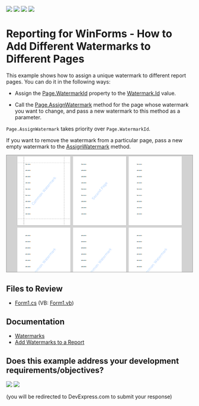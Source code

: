 <!-- default badges list -->
![](https://img.shields.io/endpoint?url=https://codecentral.devexpress.com/api/v1/VersionRange/128597141/24.2.1%2B)
[![](https://img.shields.io/badge/Open_in_DevExpress_Support_Center-FF7200?style=flat-square&logo=DevExpress&logoColor=white)](https://supportcenter.devexpress.com/ticket/details/E109)
[![](https://img.shields.io/badge/📖_How_to_use_DevExpress_Examples-e9f6fc?style=flat-square)](https://docs.devexpress.com/GeneralInformation/403183)
[![](https://img.shields.io/badge/💬_Leave_Feedback-feecdd?style=flat-square)](#does-this-example-address-your-development-requirementsobjectives)
<!-- default badges end -->
# Reporting for WinForms - How to Add Different Watermarks to Different Pages

This example shows how to assign a unique watermark to different report pages. You can do it in the following ways:

*  Assign the [Page.WatermarkId](https://docs.devexpress.com/CoreLibraries/DevExpress.XtraPrinting.Page.WatermarkId?v=23.2) property to the [Watermark.Id](https://docs.devexpress.com/CoreLibraries/DevExpress.XtraPrinting.Drawing.Watermark.Id?v=23.2) value. 

* Call the [Page.AssignWatermark](https://docs.devexpress.com/CoreLibraries/DevExpress.XtraPrinting.Page.AssignWatermark(DevExpress.XtraPrinting.Drawing.PageWatermark)) method for the page whose watermark you want to change, and pass a new watermark to this method as a parameter. 

`Page.AssignWatermark` takes priority over `Page.WatermarkId`.

If you want to remove the watermark from a particular page, pass a new empty watermark to the [AssignWatermark](https://docs.devexpress.com/CoreLibraries/DevExpress.XtraPrinting.Page.AssignWatermark(DevExpress.XtraPrinting.Drawing.PageWatermark)) method.

![Report with Different Watermark on Different Pages](/Images/different-watermark.png)

## Files to Review

* [Form1.cs](CS/Form1.cs) (VB: [Form1.vb](VB/Form1.vb))

## Documentation

- [Watermarks](https://docs.devexpress.com/WindowsForms/7225/controls-and-libraries/printing-exporting/concepts/miscellaneous/watermarks?v=23.2)
- [Add Watermarks to a Report](https://docs.devexpress.com/XtraReports/16128/detailed-guide-to-devexpress-reporting/add-extra-information/add-watermarks-to-a-report)

<!-- feedback -->
## Does this example address your development requirements/objectives?

[<img src="https://www.devexpress.com/support/examples/i/yes-button.svg"/>](https://www.devexpress.com/support/examples/survey.xml?utm_source=github&utm_campaign=reporting-winforms-watermark-different-pages&~~~was_helpful=yes) [<img src="https://www.devexpress.com/support/examples/i/no-button.svg"/>](https://www.devexpress.com/support/examples/survey.xml?utm_source=github&utm_campaign=reporting-winforms-watermark-different-pages&~~~was_helpful=no)

(you will be redirected to DevExpress.com to submit your response)
<!-- feedback end -->
